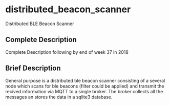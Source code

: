 # distributed_beacon_scanner
Distributed BLE Beacon Scanner

## Complete Description
Complete Description following by end of week 37 in 2018


## Brief Description
General purpose is a distributed ble beacon scanner consisting of a several node which scans for ble beacons (filter could be applied) and transmit the recived information via MQTT to a single broker. The broker collects all the messages an stores the data in a sqlite3 database.

